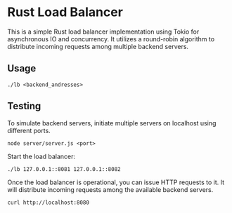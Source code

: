 # Rust Load Balancer

This is a simple Rust load balancer implementation using Tokio for asynchronous IO and concurrency.
It utilizes a round-robin algorithm to distribute incoming requests among multiple backend servers.

## Usage

```
./lb <backend_andresses>
```

## Testing

To simulate backend servers, initiate multiple servers on localhost using different ports.

```
node server/server.js <port>
```

Start the load balancer:

```
./lb 127.0.0.1::8081 127.0.0.1::8082
```

Once the load balancer is operational, you can issue HTTP requests to it.
It will distribute incoming requests among the available backend servers.

```
curl http://localhost:8080
```
